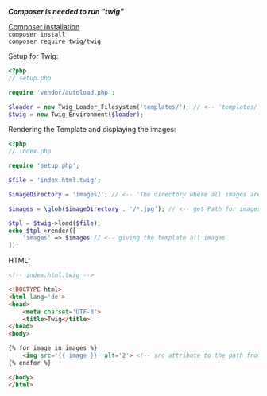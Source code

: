 ***Composer is needed to run "twig"***  

[Composer installation](https://getcomposer.org/download/)  
``composer install``  
``composer require twig/twig``

Setup for Twig:
````php
<?php
// setup.php

require 'vendor/autoload.php';

$loader = new Twig_Loader_Filesystem('templates/'); // <-- 'templates/' folder where all the templates are
$twig = new Twig_Environment($loader);

````

Rendering the Template and displaying the images:

````php
<?php
// index.php

require 'setup.php';

$file = 'index.html.twig';

$imageDirectory = 'images/'; // <-- 'The directory where all images are'

$images = \glob($imageDirectory . '/*.jpg'); // <-- get Path for images

$tpl = $twig->load($file);
echo $tpl->render([
    'images' => $images // <-- giving the template all images
]);

````

HTML:

````html
<!-- index.html.twig -->

<!DOCTYPE html>
<html lang='de'>
<head>
    <meta charset='UTF-8'>
    <title>Twig</title>
</head>
<body>

{% for image in images %}
    <img src='{{ image }}' alt='2'> <!-- src attribute to the path from the image -->
{% endfor %}

</body>
</html>

````
